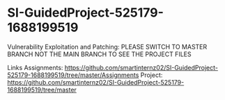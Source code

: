 # SI-GuidedProject-525179-1688199519
Vulnerability Exploitation and Patching:
PLEASE SWITCH TO MASTER BRANCH NOT THE MAIN BRANCH TO SEE THE PROJECT FILES

Links
Assignments: https://github.com/smartinternz02/SI-GuidedProject-525179-1688199519/tree/master/Assignments
Project: https://github.com/smartinternz02/SI-GuidedProject-525179-1688199519/tree/master

